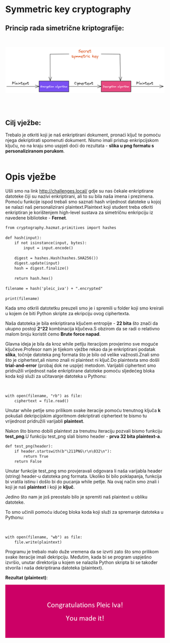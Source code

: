 # Symmetric key cryptography

## Princip rada simetrične kriptografije:
<br />

![simetricnaKripto](https://github.com/nduje/Sigurnost-ra-unala-i-podataka/blob/main/Images/Symmetric_key_cryptography.png?raw=true)

<br />
<br />

## Cilj vježbe:
 Trebalo je otkriti koji je naš enkriptirani dokument, pronaći ključ te pomoću njega dekriptirati spomenuti dokument. Nismo imali pristup enkripcijskom ključu, no na kraju smo uspjeli doći do rezultata - **slika u png formatu s personaliziranom porukom**.
<br />
<br />

# Opis vježbe 

Ušli smo na link http://challenges.local/ gdje su nas čekale enkriptirane datoteke čiji su nazivi enkriptirani, ali to su bila naša imena i prezimena. Pomoću funkcije ispod trebali smo saznati hash vrijednost datoteke u kojoj se nalazi naš personalizirani plaintext.Plaintext koji student treba otkriti enkriptiran je korištenjem high-level sustava za simetričnu enkripciju iz navedene biblioteke - **Fernet**.

```
from cryptography.hazmat.primitives import hashes

def hash(input):
    if not isinstance(input, bytes):
        input = input.encode()

    digest = hashes.Hash(hashes.SHA256())
    digest.update(input)
    hash = digest.finalize()

    return hash.hex()

filename = hash('pleic_iva') + ".encrypted"

print(filename)
```
Kada smo otkrili datotetku preuzeli smo je i spremili u folder koji smo kreirali u kojem će biti Python skripte za ekripciju ovog ciphertexta.

Naša datoteka je bila enkriptirana ključem entropije - **22 bita** što znači da ukupno postoji **2^22** kombinacija ključeva.S obzirom da se radi o relativno malom broju koristit ćemo **Brute force napad**.

Glavna ideja je bila da kroz while petlju iteracijom provjerimo sve moguće ključeve.Profesor nam je tijekom vježbe rekao da je enkriptirani podatak **slika**, točnije datoteka png formata što je bilo od velike važnosti.Znali smo što je ciphertext,ali nismo znali ni plaintext ni ključ.Do plaintexta smo došli **trial-and-error** (probaj dok ne uspije) metodom.
Varijabli ciphertext smo pridružili vrijednost naše enkriptirane datoteke pomoću sljedećeg bloka koda koji služi za učitavanje datoteka u Pythonu:

<br/>

```
with open(filename, "rb") as file:
    ciphertext = file.read()
```
Unutar while petlje smo prilikom svake iteracije pomoću trenutnog ključa **k** pokušali dekripcijskim algoritmom dekriptirati ciphertext te bismo tu vrijednost pridružili varijabli **plaintext**.

Nakon što bismo dobili plaintext za trenutnu iteraciju pozvali bismo funkciju **test_png**.U funkciju test_png slali bismo header - **prva 32 bita plaintext-a**.

```
def test_png(header):
    if header.startswith(b"\211PNG\r\n\032\n"):
        return True
    return False
```

Unutar funkcije test_png smo provjeravali odgovara li naša varijabla header (string) header-u datoteka png formata. Ukoliko bi bilo poklapanja, funkcija bi vratila istinu i došlo bi do pucanja while petlje. Na ovaj način smo znali i koji je naš **plaintext** i koji je **ključ**.

Jedino što nam je još preostalo bilo je spremiti naš plaintext u obliku datoteke.

To smo učinili pomoću idućeg bloka koda koji služi za spremanje datoteka u Pythonu:

<br/>

```
with open(filename, "wb") as file:
    file.write(plaintext)
```

Programu je trebalo malo duže vremena da se izvrti zato što smo prilikom svake iteracije imali dekripciju. Međutim, kada bi se program uspješno izvršio, unutar direktorija u kojem se nalazila Python skripta bi se također stvorila i naša dekriptirana datoteka (plaintext).

**Rezultat (plaintext)**:

![imagePerson](BINGO.png)
